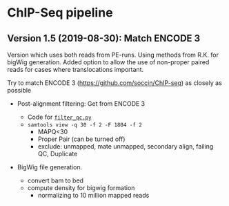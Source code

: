 # ChIP-Seq pipeline

## Version 1.5 (2019-08-30): Match ENCODE 3

Version which uses both reads from PE-runs. Using methods from R.K. for bigWig generation. Added option to allow the use of non-proper paired reads for cases where translocations important.

Try to match ENCODE 3 (https://github.com/soccin/ChIP-seq) as closely as possible

- Post-alignment filtering: Get from ENCODE 3

    - Code for [`filter_qc.py`](https://github.com/ENCODE-DCC/chip-seq-pipeline/tree/master/dnanexus/filter_qc)
    - `samtools view -q 30 -f 2 -F 1804 -f 2`
        - MAPQ<30
        - Proper Pair (can be turned off)
        - exclude: unmapped, mate unmapped, secondary align, failing QC, Duplicate

- BigWig file generation.

	- convert bam to bed
	- compute density for bigwig formation
		- normalizing to 10 million mapped reads

